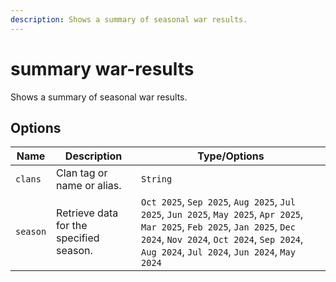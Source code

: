 ```yaml
---
description: Shows a summary of seasonal war results.
---
```


# summary war-results

Shows a summary of seasonal war results.

## Options

| Name | Description | Type/Options |
|------|-------------|--------------|
| `clans` | Clan tag or name or alias. | `String` |
| `season` | Retrieve data for the specified season. | `Oct 2025`, `Sep 2025`, `Aug 2025`, `Jul 2025`, `Jun 2025`, `May 2025`, `Apr 2025`, `Mar 2025`, `Feb 2025`, `Jan 2025`, `Dec 2024`, `Nov 2024`, `Oct 2024`, `Sep 2024`, `Aug 2024`, `Jul 2024`, `Jun 2024`, `May 2024` |

